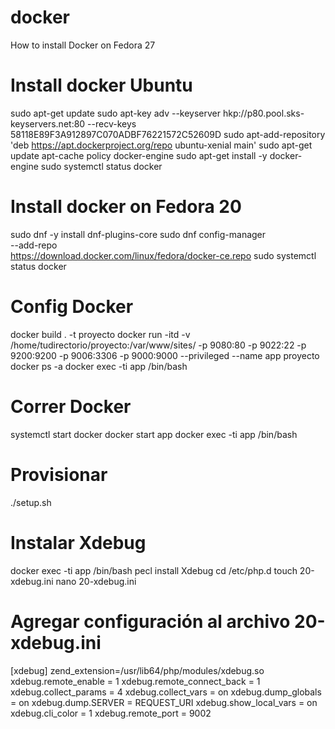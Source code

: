 # docker
How to install Docker on Fedora 27

# Install docker Ubuntu

sudo apt-get update
sudo apt-key adv --keyserver hkp://p80.pool.sks-keyservers.net:80 --recv-keys 58118E89F3A912897C070ADBF76221572C52609D
sudo apt-add-repository 'deb https://apt.dockerproject.org/repo ubuntu-xenial main'
sudo apt-get update
apt-cache policy docker-engine
sudo apt-get install -y docker-engine
sudo systemctl status docker

# Install docker on Fedora 20
sudo dnf -y install dnf-plugins-core
sudo dnf config-manager \
    --add-repo \
    https://download.docker.com/linux/fedora/docker-ce.repo
sudo systemctl status docker

# Config Docker
docker build . -t proyecto
docker run -itd -v /home/tudirectorio/proyecto:/var/www/sites/ -p 9080:80 -p 9022:22 -p 9200:9200 -p 9006:3306 -p 9000:9000 --privileged --name app proyecto
docker ps -a
docker exec -ti app /bin/bash

# Correr Docker
systemctl start docker
docker start app
docker exec -ti app /bin/bash

# Provisionar
./setup.sh

# Instalar Xdebug 
docker exec -ti app /bin/bash
pecl install Xdebug
cd /etc/php.d
touch 20-xdebug.ini
nano 20-xdebug.ini

# Agregar configuración al archivo 20-xdebug.ini
[xdebug]
zend_extension=/usr/lib64/php/modules/xdebug.so
xdebug.remote_enable = 1
xdebug.remote_connect_back = 1
xdebug.collect_params   = 4
xdebug.collect_vars = on
xdebug.dump_globals = on
xdebug.dump.SERVER = REQUEST_URI
xdebug.show_local_vars = on
xdebug.cli_color = 1
xdebug.remote_port = 9002
